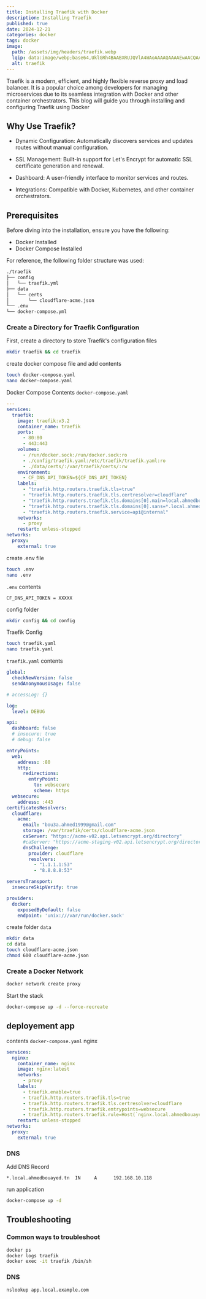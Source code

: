```yaml
---
title: Installing Traefik with Docker
description: Installing Traefik
published: true
date: 2024-12-21
categories: docker
tags: docker 
image:
  path: /assets/img/headers/traefik.webp
  lqip: data:image/webp;base64,UklGRh4BAABXRUJQVlA4WAoAAAAQAAAAEwAACQAAQUxQSG0AAAANcBjbtumc/39s21aJacN1pIAUYdu27aSBiJgA/CfFpdabOxq1BcBQr7dTn58bi54BOPXDheFIED1tYmOlt1sbAHuemi6eJwc+ySyeY/FwX5/M+WUuD9u8gt894+G6gd0M2O3OQKBFPHj9hM8DAFZQOCCKAAAAsAQAnQEqFAAKAD6ROppHpaOioTAIALASCUAToqAH6ZzhuBX932l2y/v/kN0kAAD+zysB3zhKUZL4GyBaLUY94goVuZsrv2dcI8gCU6Iuwz+/DMS7zcYpbSCkrH6pFKoXWDXVIn7xdImJhp/tQIoeT6WMnmhmLweXC9fJ24+BfUK8+NB5StJC1GgA
  alt: traefik
---
```


Traefik is a modern, efficient, and highly flexible reverse proxy and load balancer. It is a popular choice among developers for managing microservices due to its seamless integration with Docker and other container orchestrators. This blog will guide you through installing and configuring Traefik using Docker

## Why Use Traefik?
- Dynamic Configuration: Automatically discovers services and updates routes without manual configuration.

- SSL Management: Built-in support for Let's Encrypt for automatic SSL certificate generation and renewal.

- Dashboard: A user-friendly interface to monitor services and routes.

- Integrations: Compatible with Docker, Kubernetes, and other container orchestrators.

## Prerequisites

Before diving into the installation, ensure you have the following:
- Docker Installed
- Docker Compose Installed


For reference, the following folder structure was used:

```bash
./traefik
├── config
│   └── traefik.yml
├── data
│   └── certs
│       └── cloudflare-acme.json
└── .env
└── docker-compose.yml
```

### Create a Directory for Traefik Configuration
First, create a directory to store Traefik's configuration files
```bash
mkdir traefik && cd traefik
```
create docker compose file and add contents

```bash
touch docker-compose.yaml
nano docker-compose.yaml
```
Docker Compose Contents `docker-compose.yaml`

```yaml
---
services:
  traefik:
    image: traefik:v3.2
    container_name: traefik
    ports:
      - 80:80
      - 443:443
    volumes:
      - /run/docker.sock:/run/docker.sock:ro
      - ./config/traefik.yaml:/etc/traefik/traefik.yaml:ro
      - ./data/certs/:/var/traefik/certs/:rw
    environment:
      - CF_DNS_API_TOKEN=${CF_DNS_API_TOKEN}
    labels:
      - "traefik.http.routers.traefik.tls=true"
      - "traefik.http.routers.traefik.tls.certresolver=cloudflare"
      - "traefik.http.routers.traefik.tls.domains[0].main=local.ahmedbouayed.tn"
      - "traefik.http.routers.traefik.tls.domains[0].sans=*.local.ahmedbouayed.tn"
      - "traefik.http.routers.traefik.service=api@internal"
    networks:
      - proxy
    restart: unless-stopped
networks:
  proxy:
    external: true
```
create .env file 
```bash
touch .env
nano .env
```

`.env` contents

```text
CF_DNS_API_TOKEN = XXXXX
```


config folder

```bash
mkdir config && cd config
```
Traefik Config

```bash
touch traefik.yaml
nano traefik.yaml
```

`traefik.yaml` contents

```yaml
global:
  checkNewVersion: false
  sendAnonymousUsage: false

# accessLog: {}

log:
  level: DEBUG

api:
  dashboard: false
  # insecure: true
  # debug: false

entryPoints:
  web:
    address: :80
    http:
      redirections:
        entryPoint:
          to: websecure
          scheme: https
  websecure:
    address: :443
certificatesResolvers:
  cloudflare:
    acme:
      email: "bou3a.ahmed1999@gmail.com"
      storage: /var/traefik/certs/cloudflare-acme.json
      caServer: "https://acme-v02.api.letsencrypt.org/directory"
      #caServer: "https://acme-staging-v02.api.letsencrypt.org/directory"
      dnsChallenge:
        provider: cloudflare
        resolvers:
          - "1.1.1.1:53"
          - "8.8.8.8:53"

serversTransport:
  insecureSkipVerify: true

providers:
  docker:
    exposedByDefault: false
    endpoint: 'unix:///var/run/docker.sock'
```
create folder `data`
```bash
mkdir data
cd data
touch cloudflare-acme.json
chmod 600 cloudflare-acme.json
```

### Create a Docker Network

```bash
docker network create proxy
```
Start the stack
```bash
docker-compose up -d --force-recreate
```

## deployement app

contents `docker-compose.yaml` nginx

```yaml
services:
  nginx:
    container_name: nginx
    image: nginx:latest
    networks:
      - proxy
    labels:
      - traefik.enable=true
      - traefik.http.routers.traefik.tls=true
      - traefik.http.routers.traefik.tls.certresolver=cloudflare
      - traefik.http.routers.traefik.entrypoints=websecure
      - traefik.http.routers.traefik.rule=Host(`nginx.local.ahmedbouayed.tn`)
    restart: unless-stopped
networks:
  proxy:
    external: true
```
### DNS
Add DNS Record
```text
*.local.ahmedbouayed.tn  IN     A      192.168.10.118
```

run application
```bash
docker-compose up -d
```

## Troubleshooting
### Common ways to troubleshoot

```bash
docker ps
docker logs traefik
docker exec -it traefik /bin/sh
```

### DNS
```bash
nslookup app.local.example.com
```